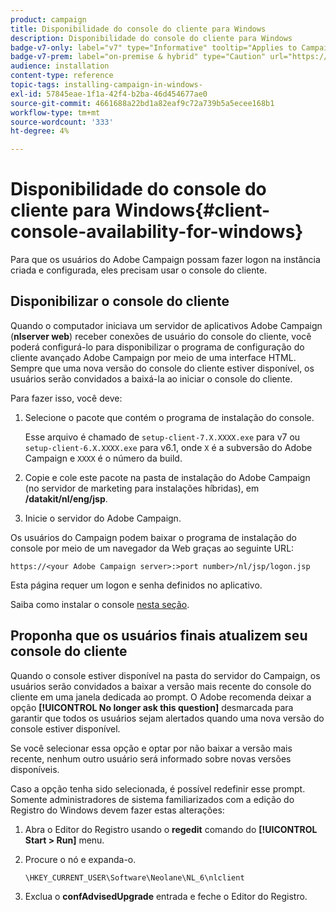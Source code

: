 ```yaml
---
product: campaign
title: Disponibilidade do console do cliente para Windows
description: Disponibilidade do console do cliente para Windows
badge-v7-only: label="v7" type="Informative" tooltip="Applies to Campaign Classic v7 only"
badge-v7-prem: label="on-premise & hybrid" type="Caution" url="https://experienceleague.adobe.com/docs/campaign-classic/using/installing-campaign-classic/architecture-and-hosting-models/hosting-models-lp/hosting-models.html" tooltip="Applies to on-premise and hybrid deployments only"
audience: installation
content-type: reference
topic-tags: installing-campaign-in-windows-
exl-id: 57845eae-1f1a-42f4-b2ba-46d454677ae0
source-git-commit: 4661688a22bd1a82eaf9c72a739b5a5ecee168b1
workflow-type: tm+mt
source-wordcount: '333'
ht-degree: 4%

---
```


# Disponibilidade do console do cliente para Windows{#client-console-availability-for-windows}



Para que os usuários do Adobe Campaign possam fazer logon na instância criada e configurada, eles precisam usar o console do cliente.

## Disponibilizar o console do cliente

Quando o computador iniciava um servidor de aplicativos Adobe Campaign (**nlserver web**) receber conexões de usuário do console do cliente, você poderá configurá-lo para disponibilizar o programa de configuração do cliente avançado Adobe Campaign por meio de uma interface HTML. Sempre que uma nova versão do console do cliente estiver disponível, os usuários serão convidados a baixá-la ao iniciar o console do cliente.

Para fazer isso, você deve:

1. Selecione o pacote que contém o programa de instalação do console.

   Esse arquivo é chamado de `setup-client-7.X.XXXX.exe` para v7 ou `setup-client-6.X.XXXX.exe` para v6.1, onde `X` é a subversão do Adobe Campaign e `XXXX` é o número da build.

1. Copie e cole este pacote na pasta de instalação do Adobe Campaign (no servidor de marketing para instalações híbridas), em **/datakit/nl/eng/jsp**.
1. Inicie o servidor do Adobe Campaign.

Os usuários do Campaign podem baixar o programa de instalação do console por meio de um navegador da Web graças ao seguinte URL:

```
https://<your Adobe Campaign server>:>port number>/nl/jsp/logon.jsp
```

Esta página requer um logon e senha definidos no aplicativo.

Saiba como instalar o console [nesta seção](../../installation/using/installing-the-client-console.md).

## Proponha que os usuários finais atualizem seu console do cliente

Quando o console estiver disponível na pasta do servidor do Campaign, os usuários serão convidados a baixar a versão mais recente do console do cliente em uma janela dedicada ao prompt. O Adobe recomenda deixar a opção **[!UICONTROL No longer ask this question]** desmarcada para garantir que todos os usuários sejam alertados quando uma nova versão do console estiver disponível.

Se você selecionar essa opção e optar por não baixar a versão mais recente, nenhum outro usuário será informado sobre novas versões disponíveis.

Caso a opção tenha sido selecionada, é possível redefinir esse prompt. Somente administradores de sistema familiarizados com a edição do Registro do Windows devem fazer estas alterações:

1. Abra o Editor do Registro usando o **regedit** comando do **[!UICONTROL Start > Run]** menu.
1. Procure o nó e expanda-o.

   ```
   \HKEY_CURRENT_USER\Software\Neolane\NL_6\nlclient
   ```

1. Exclua o **confAdvisedUpgrade** entrada e feche o Editor do Registro.
